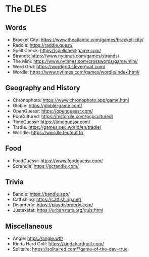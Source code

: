 # The DLES

## Words
* Bracket City: https://www.theatlantic.com/games/bracket-city/
* Raddle: https://raddle.quest/
* Spell Check: https://spellcheckgame.com/
* Strands: https://www.nytimes.com/games/strands/
* The Mini: https://www.nytimes.com/crosswords/game/mini/
* Word Grid: https://wordgrid.clevergoat.com/
* Wordle: https://www.nytimes.com/games/wordle/index.html/

## Geography and History
* Chronophoto: https://www.chronophoto.app/game.html
* Globle: https://globle-game.com/
* OpenGuessr: https://openguessr.com/
* PopCultured: https://histordle.com/popcultured/
* TimeGuessr: https://timeguessr.com/
* Tradle: https://games.oec.world/en/tradle/
* Worldle: https://worldle.teuteuf.fr/

## Food
* FoodGuessr: https://www.foodguessr.com/
* Scrandle: https://scrandle.com/

## Trivia
* Bandle: https://bandle.app/
* Catfishing: https://catfishing.net/
* Disorderly: https://playdisorderly.com/
* Justaxstat: https://urbanstats.org/quiz.html

## Miscellaneous
* Angle: https://angle.wtf/
* Kinda Hard Golf: https://kindahardgolf.com/
* Solitaire: https://solitaired.com/?game-of-the-day=true
